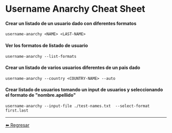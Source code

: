 # Username Anarchy Cheat Sheet

#### Crear un listado de un usuario dado con diferentes formatos
```
username-anarchy <NAME> <LAST-NAME>
```

#### Ver los formatos de listado de usuario
```
username-anarchy --list-formats
```

#### Crear un listado de varios usuarios diferentes de un pais dado
```
username-anarchy --country <COUNTRY-NAME> --auto
```

#### Crear listado de usuarios tomando un input de usuarios y seleccionando el formato de "nombre.apellido"
```
username-anarchy --input-file ./test-names.txt  --select-format first.last
```


---

[:arrow_left: Regresar](https://github.com/m4lal0/cheatsheets)